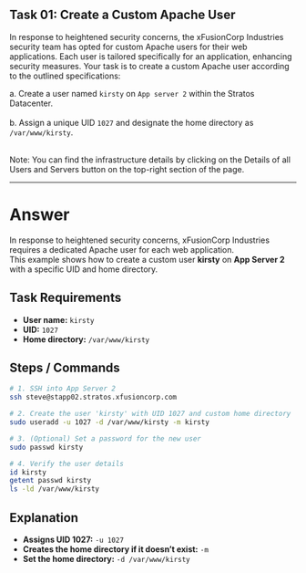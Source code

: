 ## Task 01: Create a Custom Apache User


In response to heightened security concerns, the xFusionCorp Industries security team has opted for custom Apache users for their web applications. Each user is tailored specifically for an application, enhancing security measures. Your task is to create a custom Apache user according to the outlined specifications: <br/>

a. Create a user named `kirsty` on `App server 2` within the Stratos Datacenter. <br/>  <br/> 
b. Assign a unique UID `1027` and designate the home directory as `/var/www/kirsty`. <br/> <br/> 

Note: You can find the infrastructure details by clicking on the Details of all Users and Servers button on the top-right section of the page.

---


# Answer

In response to heightened security concerns, xFusionCorp Industries requires a dedicated Apache user for each web application.  
This example shows how to create a custom user **kirsty** on **App Server 2** with a specific UID and home directory.

## Task Requirements
- **User name:** `kirsty`  
- **UID:** `1027`  
- **Home directory:** `/var/www/kirsty`  

## Steps / Commands

```bash
# 1. SSH into App Server 2
ssh steve@stapp02.stratos.xfusioncorp.com

# 2. Create the user 'kirsty' with UID 1027 and custom home directory
sudo useradd -u 1027 -d /var/www/kirsty -m kirsty

# 3. (Optional) Set a password for the new user
sudo passwd kirsty

# 4. Verify the user details
id kirsty
getent passwd kirsty
ls -ld /var/www/kirsty
```


## Explanation
- **Assigns UID 1027:** `-u 1027`  
- **Creates the home directory if it doesn’t exist:** `-m`  
- **Set the home directory:** `-d /var/www/kirsty`  
